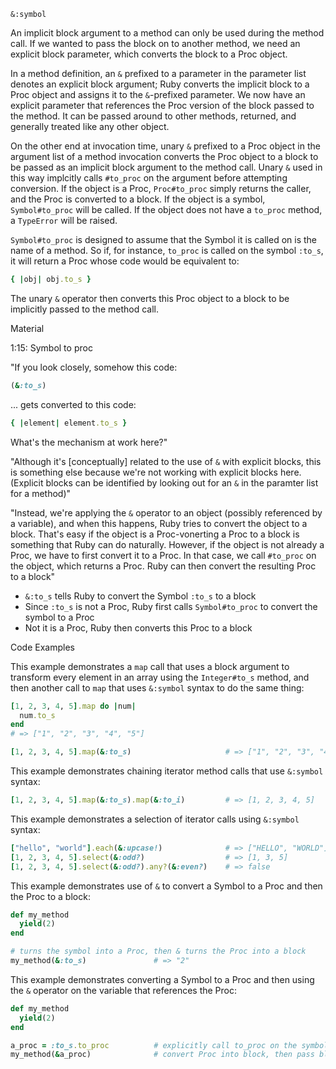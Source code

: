 `&:symbol`

An implicit block argument to a method can only be used during the method call. If we wanted to pass the block on to another method, we need an explicit block parameter, which converts the block to a Proc object.

In a method definition, an `&` prefixed to a parameter in the parameter list denotes an explicit block argument; Ruby converts the implicit block to a Proc object and assigns it to the `&`-prefixed parameter. We now have an explicit parameter that references the Proc version of the block passed to the method. It can be passed around to other methods, returned, and generally treated like any other object.

On the other end at invocation time, unary `&` prefixed to a Proc object in the argument list of a method invocation converts the Proc object to a block to be passed as an implicit block argument to the method call. Unary `&` used in this way implcitly calls `#to_proc` on the argument before attempting conversion. If the object is a Proc, `Proc#to_proc` simply returns the caller, and the Proc is converted to a block. If the object is a symbol, `Symbol#to_proc` will be called. If the object does not have a `to_proc` method, a `TypeError` will be raised.

`Symbol#to_proc` is designed to assume that the Symbol it is called on is the name of a method. So if, for instance, `to_proc` is called on the symbol `:to_s`, it will return a Proc whose code would be equivalent to:

```ruby
{ |obj| obj.to_s }
```

The unary `&` operator then converts this Proc object to a block to be implicitly passed to the method call.

Material

1:15: Symbol to proc



"If you look closely, somehow this code:

```ruby
(&:to_s)
```

... gets converted to this code:

```ruby
{ |element| element.to_s }
```

What's the mechanism at work here?"

"Although it's [conceptually] related to the use of `&` with explicit blocks, this is something else because we're not working with explicit blocks here. (Explicit blocks can be identified by looking out for an `&` in the paramter list for a method)"



"Instead, we're applying the `&` operator to an object (possibly referenced by a variable), and when this happens, Ruby tries to convert the object to a block. That's easy if the object is a Proc-vonerting a Proc to a block is something that Ruby can do naturally. However, if the object is not already a Proc, we have to first convert it to a Proc. In that case, we call `#to_proc` on the object, which returns a Proc. Ruby can then convert the resulting Proc to a block"

* `&:to_s` tells Ruby to convert the Symbol `:to_s` to a block
* Since `:to_s` is not a Proc, Ruby first calls `Symbol#to_proc` to convert the symbol to a Proc
* Not it is a Proc, Ruby then converts this Proc to a block

Code Examples

This example demonstrates a `map` call that uses a block argument to transform every element in an array using the `Integer#to_s` method, and then another call to `map` that uses `&:symbol` syntax to do the same thing:

```ruby
[1, 2, 3, 4, 5].map do |num|
  num.to_s
end
# => ["1", "2", "3", "4", "5"]

[1, 2, 3, 4, 5].map(&:to_s)                     # => ["1", "2", "3", "4", "5"]
```

This example demonstrates chaining iterator method calls that use `&:symbol` syntax:

```ruby
[1, 2, 3, 4, 5].map(&:to_s).map(&:to_i)         # => [1, 2, 3, 4, 5]
```

This example demonstrates a selection of iterator calls using `&:symbol` syntax:

```ruby
["hello", "world"].each(&:upcase!)              # => ["HELLO", "WORLD"]
[1, 2, 3, 4, 5].select(&:odd?)                  # => [1, 3, 5]
[1, 2, 3, 4, 5].select(&:odd?).any?(&:even?)    # => false
```

This example demonstrates use of `&` to convert a Symbol to a Proc and then the Proc to a block:

```ruby
def my_method
  yield(2)
end

# turns the symbol into a Proc, then & turns the Proc into a block
my_method(&:to_s)               # => "2"
```

This example demonstrates converting a Symbol to a Proc and then using the `&` operator on the variable that references the Proc:

```ruby
def my_method
  yield(2)
end

a_proc = :to_s.to_proc          # explicitly call to_proc on the symbol
my_method(&a_proc)              # convert Proc into block, then pass block in. Returns "2"
```

